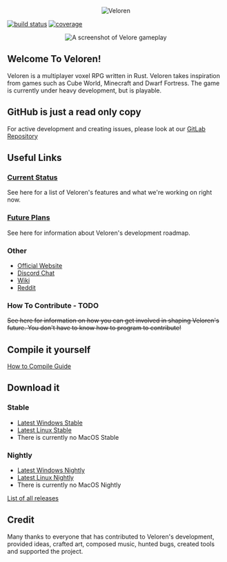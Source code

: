 <p align="center">
	<img alt="Veloren" src="https://raw.github.com/veloren/game/master/misc/logo.png">
</p>

[![build status](https://gitlab.com/veloren/game/badges/master/build.svg)](https://gitlab.com/veloren/game/pipelines)
[![coverage](https://gitlab.com/veloren/game/badges/master/coverage.svg)](https://gitlab.com/veloren/game)

<p align="center">
	<img alt="A screenshot of Velore gameplay" src="https://raw.github.com/veloren/game/master/misc/screenshot1.png">
</p>

## Welcome To Veloren!

Veloren is a multiplayer voxel RPG written in Rust. Veloren takes inspiration from games such as Cube World, Minecraft and Dwarf Fortress. The game is currently under heavy development, but is playable.

## GitHub is just a read only copy
For active development and creating issues, please look at our [GitLab Repository](https://gitlab.com/veloren/game)

## Useful Links

### [Current Status](https://gitlab.com/veloren/game/wikis/v0.1)

See here for a list of Veloren's features and what we're working on right now.

### [Future Plans](https://gitlab.com/veloren/game/milestones/4)

See here for information about Veloren's development roadmap.

### Other

- [Official Website](https://veloren.net/)
- [Discord Chat](https://discord.gg/kjwJwjK)
- [Wiki](https://wiki.veloren.net/wiki/Main_Page)
- [Reddit](https://www.reddit.com/r/Veloren/)

### How To Contribute - TODO

~~See here for information on how you can get involved in shaping Veloren's future. You don't have to know how to program to contribute!~~

## Compile it yourself

[How to Compile Guide](https://gitlab.com/veloren/game/wikis/Developer's-Corner/Introduction)

## Download it

### Stable
 - [Latest Windows Stable](https://gitlab.com/veloren/game/-/jobs/artifacts/v0.1.0/download?job=stable-windows-optimized)
 - [Latest Linux Stable](https://gitlab.com/veloren/game/-/jobs/artifacts/v0.1.0/download?job=stable-linux-optimized)
 - There is currently no MacOS Stable

### Nightly
 - [Latest Windows Nightly](https://gitlab.com/veloren/game/-/jobs/artifacts/master/download?job=nightly-windows-debug)
 - [Latest Linux Nightly](https://gitlab.com/veloren/game/-/jobs/artifacts/master/download?job=nightly-linux-debug)
 - There is currently no MacOS Nightly

[List of all releases](https://gitlab.com/veloren/game/tags)

## Credit

Many thanks to everyone that has contributed to Veloren's development, provided ideas, crafted art, composed music, hunted bugs, created tools and supported the project.
